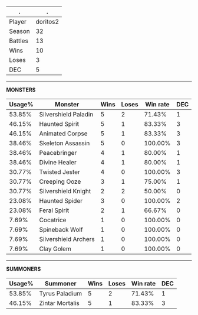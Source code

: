 .|.
|-|-
Player|doritos2
Season|32
Battles|13
Wins|10
Loses|3
DEC|5

---
**MONSTERS**

Usage%|Monster|Wins|Loses|Win rate|DEC|
-|-|-|-|-|-|
53.85%|Silvershield Paladin|5|2|71.43%|1|
46.15%|Haunted Spirit|5|1|83.33%|3|
46.15%|Animated Corpse|5|1|83.33%|3|
38.46%|Skeleton Assassin|5|0|100.00%|3|
38.46%|Peacebringer|4|1|80.00%|1|
38.46%|Divine Healer|4|1|80.00%|1|
30.77%|Twisted Jester|4|0|100.00%|3|
30.77%|Creeping Ooze|3|1|75.00%|1|
30.77%|Silvershield Knight|2|2|50.00%|0|
23.08%|Haunted Spider|3|0|100.00%|2|
23.08%|Feral Spirit|2|1|66.67%|0|
7.69%|Cocatrice|1|0|100.00%|0|
7.69%|Spineback Wolf|1|0|100.00%|0|
7.69%|Silvershield Archers|1|0|100.00%|0|
7.69%|Clay Golem|1|0|100.00%|0|

---
**SUMMONERS**

Usage%|Summoner|Wins|Loses|Win rate|DEC|
-|-|-|-|-|-|
53.85%|Tyrus Paladium|5|2|71.43%|1|
46.15%|Zintar Mortalis|5|1|83.33%|3|
